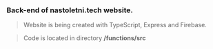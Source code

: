 ### Back-end of nastoletni.tech website. 

> Website is being created with TypeScript, Express and Firebase. 

> Code is located in directory **/functions/src** 
